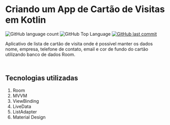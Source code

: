 # Criando um App de Cartão de Visitas em Kotlin

<p>
  <img alt="GitHub language count" src="https://img.shields.io/github/languages/count/leandrolid/business-card?color=6E40C9&style=flat-square">
  <img alt="GitHub Top Language" src="https://img.shields.io/github/languages/top/leandrolid/business-card?color=6E40C9&style=flat-square">
  <a href="https://github.com/leandrolid/business-card/commits/main">
    <img alt="GitHub last commit" src="https://img.shields.io/github/last-commit/leandrolid/business-card?color=6E40C9&style=flat-square">
  </a>
</p>

Aplicativo de lista de cartão de visita onde é possível manter os dados nome, empresa, telefone de contato, email e cor de fundo do cartão utilizando banco de dados Room.

## <br />Tecnologias utilizadas
1. Room
2. MVVM
3. ViewBinding
4. LiveData
5. ListAdapter
6. Material Design
